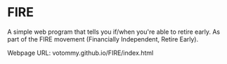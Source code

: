 # FIRE
A simple web program that tells you if/when you're able to retire early. As part of the FIRE movement (Financially Independent, Retire Early).

Webpage URL: votommy.github.io/FIRE/index.html

